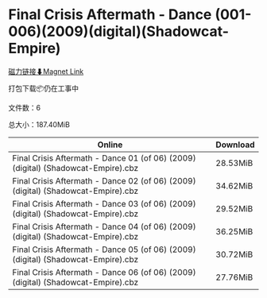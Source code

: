 # Final Crisis Aftermath - Dance (001-006)(2009)(digital)(Shadowcat-Empire)

[磁力链接⬇Magnet Link](magnet:?xt=urn:btih:8f67a1cfaf8e75f0e5723204e32bfc5c9283877f&dn=Final%20Crisis%20Aftermath%20-%20Dance%20%28001-006%29%282009%29%28digital%29%28Shadowcat-Empire%29)

打包下载📦仍在工事中

文件数：6

总大小：187.40MiB

Online | Download
--- | ---
Final Crisis Aftermath - Dance 01 (of 06) (2009) (digital) (Shadowcat-Empire).cbz | 28.53MiB
Final Crisis Aftermath - Dance 02 (of 06) (2009) (digital) (Shadowcat-Empire).cbz | 34.62MiB
Final Crisis Aftermath - Dance 03 (of 06) (2009) (digital) (Shadowcat-Empire).cbz | 29.52MiB
Final Crisis Aftermath - Dance 04 (of 06) (2009) (digital) (Shadowcat-Empire).cbz | 36.25MiB
Final Crisis Aftermath - Dance 05 (of 06) (2009) (digital) (Shadowcat-Empire).cbz | 30.72MiB
Final Crisis Aftermath - Dance 06 (of 06) (2009) (digital) (Shadowcat-Empire).cbz | 27.76MiB